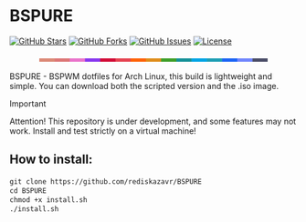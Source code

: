 # BSPURE

[![GitHub Stars](https://img.shields.io/github/stars/rediskazavr/BSPURE.svg?style=social&label=Star)](https://github.com/rediskazavr/BSPURE)
[![GitHub Forks](https://img.shields.io/github/forks/rediskazavr/BSPURE.svg?style=social&label=Fork)](https://github.com/rediskazavr/BSPURE)
[![GitHub Issues](https://img.shields.io/github/issues/rediskazavr/BSPURE.svg)](https://github.com/rediskazavr/BSPURE/issues)
[![License](https://img.shields.io/github/license/rediskazavr/BSPURE.svg)](https://github.com/rediskazavr/BSPURE/blob/master/LICENSE)

<p align="center">
  <img src="./docs/img/latte.png" width="400" />
</p>

BSPURE - BSPWM dotfiles for Arch Linux, this build is lightweight and simple. You can download both the scripted version and the .iso image.

> [!IMPORTANT]
> Attention! This repository is under development, and some features may not work. Install and test strictly on a virtual machine!

## How to install:
```
git clone https://github.com/rediskazavr/BSPURE
cd BSPURE
chmod +x install.sh
./install.sh
```
